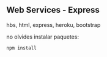 ## Web Services  - Express

hbs, html, express, heroku, bootstrap

no olvides instalar paquetes:
````
npm install
````
